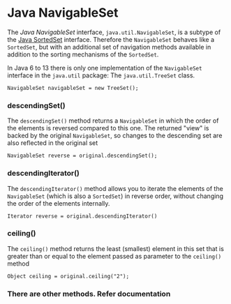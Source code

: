# Java NavigableSet

The _Java_ _NavigableSet_ interface, `java.util.NavigableSet`, is a subtype of the [Java SortedSet](https://jenkov.com/tutorials/java-collections/sortedset.html) interface. Therefore the `NavigableSet` behaves like a `SortedSet`, but with an additional set of navigation methods available in addition to the sorting mechanisms of the `SortedSet`.

In Java 6 to 13 there is only one implementation of the `NavigableSet` interface in the `java.util` package: The `java.util.TreeSet` class.



```
NavigableSet navigableSet = new TreeSet();
```

### descendingSet()

The `descendingSet()` method returns a `NavigableSet` in which the order of the elements is reversed compared to this one. The returned "view" is backed by the original `NavigableSet`, so changes to the descending set are also reflected in the original set

```
NavigableSet reverse = original.descendingSet();
```

### descendingIterator()

The `descendingIterator()` method allows you to iterate the elements of the `NavigableSet` (which is also a `SortedSet`) in reverse order, without changing the order of the elements internally.

```
Iterator reverse = original.descendingIterator()
```

### ceiling()

The `ceiling()` method returns the least (smallest) element in this set that is greater than or equal to the element passed as parameter to the `ceiling()` method



```
Object ceiling = original.ceiling("2");
```

### There are other methods. Refer documentation
